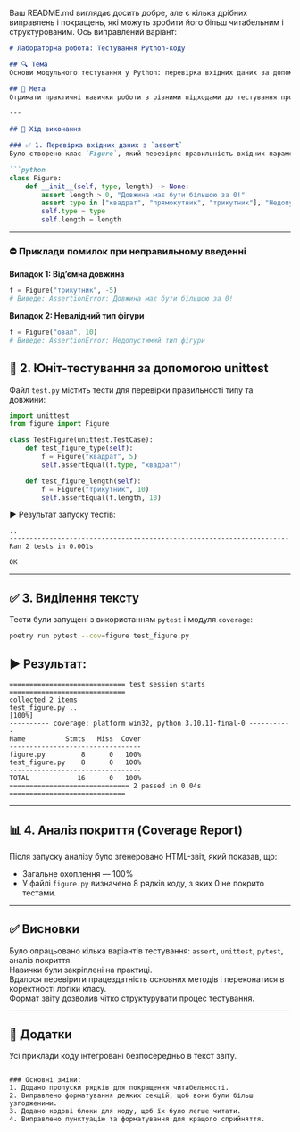 Ваш README.md виглядає досить добре, але є кілька дрібних виправлень і покращень, які можуть зробити його більш читабельним і структурованим. Ось виправлений варіант:

```markdown
# Лабораторна робота: Тестування Python-коду

## 🔍 Тема  
Основи модульного тестування у Python: перевірка вхідних даних за допомогою `assert`, використання бібліотек `unittest`, `pytest`, а також аналіз покриття коду.

## 🎯 Мета  
Отримати практичні навички роботи з різними підходами до тестування програм: від простих перевірок до аналізу охоплення функцій коду. Опанувати інструменти, які допомагають покращити якість коду ще на етапі розробки.

---

## 🚀 Хід виконання

### ✅ 1. Перевірка вхідних даних з `assert`
Було створено клас `Figure`, який перевіряє правильність вхідних параметрів:

```python
class Figure:
    def __init__(self, type, length) -> None:
        assert length > 0, "Довжина має бути більшою за 0!"
        assert type in ["квадрат", "прямокутник", "трикутник"], "Недопустимий тип фігури"
        self.type = type
        self.length = length
```

---

### ⛔ Приклади помилок при неправильному введенні

**Випадок 1: Від’ємна довжина**

```python
f = Figure("трикутник", -5)
# Виведе: AssertionError: Довжина має бути більшою за 0!
```

**Випадок 2: Невалідний тип фігури**

```python
f = Figure("овал", 10)
# Виведе: AssertionError: Недопустимий тип фігури
```

## 🧪 2. Юніт-тестування за допомогою unittest

Файл `test.py` містить тести для перевірки правильності типу та довжини:

```python
import unittest
from figure import Figure

class TestFigure(unittest.TestCase):
    def test_figure_type(self):
        f = Figure("квадрат", 5)
        self.assertEqual(f.type, "квадрат")

    def test_figure_length(self):
        f = Figure("трикутник", 10)
        self.assertEqual(f.length, 10)
```

▶ Результат запуску тестів:

```
..
----------------------------------------------------------------------
Ran 2 tests in 0.001s

OK
```

---

## ✅ 3. Виділення тексту

Тести були запущені з використанням `pytest` і модуля `coverage`:

```bash
poetry run pytest --cov=figure test_figure.py
```

## ▶ Результат:

```
============================= test session starts =============================
collected 2 items
test_figure.py ..                                                  [100%]
---------- coverage: platform win32, python 3.10.11-final-0 -----------
Name          Stmts   Miss  Cover
---------------------------------
figure.py         8      0   100%
test_figure.py    8      0   100%
---------------------------------
TOTAL            16      0   100%
============================== 2 passed in 0.04s =============================
```

---

## 📊 4. Аналіз покриття (Coverage Report)

Після запуску аналізу було згенеровано HTML-звіт, який показав, що:
- Загальне охоплення — 100%
- У файлі `figure.py` визначено 8 рядків коду, з яких 0 не покрито тестами.

---

## ✅ Висновки

Було опрацьовано кілька варіантів тестування: `assert`, `unittest`, `pytest`, аналіз покриття.  
Навички були закріплені на практиці.  
Вдалося перевірити працездатність основних методів і переконатися в коректності логіки класу.  
Формат звіту дозволив чітко структурувати процес тестування.

---

## 📂 Додатки

Усі приклади коду інтегровані безпосередньо в текст звіту.
```

### Основні зміни:
1. Додано пропуски рядків для покращення читабельності.
2. Виправлено форматування деяких секцій, щоб вони були більш узгодженими.
3. Додано кодові блоки для коду, щоб їх було легше читати.
4. Виправлено пунктуацію та форматування для кращого сприйняття.
